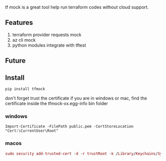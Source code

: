tf mock is a great tool help run terraform codes without cloud support.

## Features  
1. terraform provider requests mock
2. az cli mock
3. python modules integrate with tftest

## Future 


## Install
```pip
pip install tfmock
```

don't forget trust the certificate if you are in windows or mac, find the certificate inside the tfmock-xx.egg-info bin folder

### windows
```
Import-Certificate -FilePath public.pem -CertStoreLocation "Cert:\CurrentUser\Root"
```

### macos
```mac
sudo security add-trusted-cert -d -r trustRoot -k /Library/Keychains/System.keychain public.pem
```